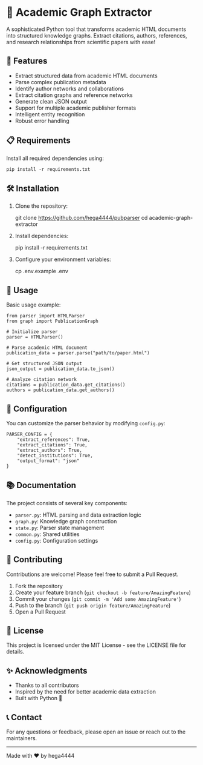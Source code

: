# 🎯 Academic Graph Extractor

A sophisticated Python tool that transforms academic HTML documents into structured knowledge graphs. Extract citations, authors, references, and research relationships from scientific papers with ease!

## 🚀 Features

- Extract structured data from academic HTML documents
- Parse complex publication metadata
- Identify author networks and collaborations
- Extract citation graphs and reference networks
- Generate clean JSON output
- Support for multiple academic publisher formats
- Intelligent entity recognition
- Robust error handling

## 📋 Requirements

Install all required dependencies using:

    pip install -r requirements.txt

## 🛠️ Installation

1. Clone the repository:

    git clone https://github.com/hega4444/pubparser
    cd academic-graph-extractor

2. Install dependencies:

    pip install -r requirements.txt

3. Configure your environment variables:

    cp .env.example .env

## 🎯 Usage

Basic usage example:

    from parser import HTMLParser
    from graph import PublicationGraph

    # Initialize parser
    parser = HTMLParser()

    # Parse academic HTML document
    publication_data = parser.parse("path/to/paper.html")

    # Get structured JSON output
    json_output = publication_data.to_json()

    # Analyze citation network
    citations = publication_data.get_citations()
    authors = publication_data.get_authors()

## 🔧 Configuration

You can customize the parser behavior by modifying `config.py`:

    PARSER_CONFIG = {
        "extract_references": True,
        "extract_citations": True,
        "extract_authors": True,
        "detect_institutions": True,
        "output_format": "json"
    }

## 📚 Documentation

The project consists of several key components:

- `parser.py`: HTML parsing and data extraction logic
- `graph.py`: Knowledge graph construction
- `state.py`: Parser state management
- `common.py`: Shared utilities
- `config.py`: Configuration settings

## 🤝 Contributing

Contributions are welcome! Please feel free to submit a Pull Request.

1. Fork the repository
2. Create your feature branch (`git checkout -b feature/AmazingFeature`)
3. Commit your changes (`git commit -m 'Add some AmazingFeature'`)
4. Push to the branch (`git push origin feature/AmazingFeature`)
5. Open a Pull Request

## 📝 License

This project is licensed under the MIT License - see the LICENSE file for details.

## ✨ Acknowledgments

- Thanks to all contributors
- Inspired by the need for better academic data extraction
- Built with Python 🐍

## 📞 Contact

For any questions or feedback, please open an issue or reach out to the maintainers.

---
Made with ❤️ by hega4444